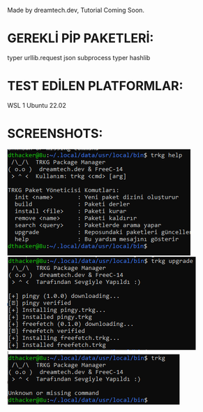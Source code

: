 Made by dreamtech.dev, Tutorial Coming Soon.


# GEREKLİ PİP PAKETLERİ:
typer
urllib.request
json
subprocess
typer
hashlib

# TEST EDİLEN PLATFORMLAR:
WSL 1
Ubuntu 22.02

# SCREENSHOTS:
![alt text](screenshots/help.png "Title")
![alt text](screenshots/gdf.png "Title")
![alt text](screenshots/gfhgf.png "Title")
